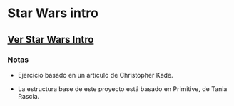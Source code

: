 # Star Wars intro

## [Ver Star Wars Intro](http://alejandronarvaja.com/starwars-intro/)

### Notas

* Ejercicio basado en un artículo de Christopher Kade.

* La estructura base de este proyecto está basado en Primitive, de Tania Rascia.